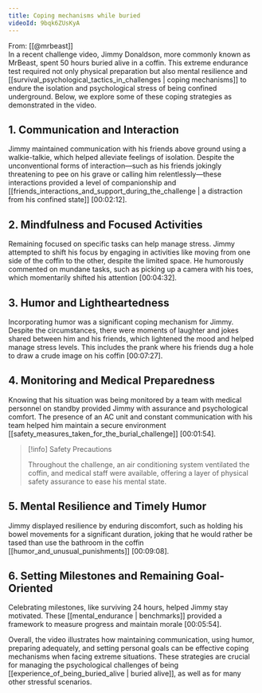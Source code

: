 ```yaml
---
title: Coping mechanisms while buried
videoId: 9bqk6ZUsKyA
---
```


From: [[@mrbeast]] <br/> 
In a recent challenge video, Jimmy Donaldson, more commonly known as MrBeast, spent 50 hours buried alive in a coffin. This extreme endurance test required not only physical preparation but also mental resilience and [[survival_psychological_tactics_in_challenges | coping mechanisms]] to endure the isolation and psychological stress of being confined underground. Below, we explore some of these coping strategies as demonstrated in the video.

## 1. **Communication and Interaction**

Jimmy maintained communication with his friends above ground using a walkie-talkie, which helped alleviate feelings of isolation. Despite the unconventional forms of interaction—such as his friends jokingly threatening to pee on his grave or calling him relentlessly—these interactions provided a level of companionship and [[friends_interactions_and_support_during_the_challenge | a distraction from his confined state]] <a class="yt-timestamp" data-t="00:02:12">[00:02:12]</a>.

## 2. **Mindfulness and Focused Activities**

Remaining focused on specific tasks can help manage stress. Jimmy attempted to shift his focus by engaging in activities like moving from one side of the coffin to the other, despite the limited space. He humorously commented on mundane tasks, such as picking up a camera with his toes, which momentarily shifted his attention <a class="yt-timestamp" data-t="00:04:32">[00:04:32]</a>.

## 3. **Humor and Lightheartedness**

Incorporating humor was a significant coping mechanism for Jimmy. Despite the circumstances, there were moments of laughter and jokes shared between him and his friends, which lightened the mood and helped manage stress levels. This includes the prank where his friends dug a hole to draw a crude image on his coffin <a class="yt-timestamp" data-t="00:07:27">[00:07:27]</a>.

## 4. **Monitoring and Medical Preparedness**

Knowing that his situation was being monitored by a team with medical personnel on standby provided Jimmy with assurance and psychological comfort. The presence of an AC unit and constant communication with his team helped him maintain a secure environment [[safety_measures_taken_for_the_burial_challenge]] <a class="yt-timestamp" data-t="00:01:54">[00:01:54]</a>.

> [!info] Safety Precautions
> 
> Throughout the challenge, an air conditioning system ventilated the coffin, and medical staff were available, offering a layer of physical safety assurance to ease his mental state.

## 5. **Mental Resilience and Timely Humor**

Jimmy displayed resilience by enduring discomfort, such as holding his bowel movements for a significant duration, joking that he would rather be tased than use the bathroom in the coffin [[humor_and_unusual_punishments]] <a class="yt-timestamp" data-t="00:09:08">[00:09:08]</a>.

## 6. **Setting Milestones and Remaining Goal-Oriented**

Celebrating milestones, like surviving 24 hours, helped Jimmy stay motivated. These [[mental_endurance | benchmarks]] provided a framework to measure progress and maintain morale <a class="yt-timestamp" data-t="00:05:54">[00:05:54]</a>.

Overall, the video illustrates how maintaining communication, using humor, preparing adequately, and setting personal goals can be effective coping mechanisms when facing extreme situations. These strategies are crucial for managing the psychological challenges of being [[experience_of_being_buried_alive | buried alive]], as well as for many other stressful scenarios.